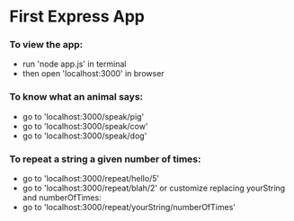 # First Express App

### To view the app:
- run 'node app.js' in terminal
- then open 'localhost:3000' in browser

### To know what an animal says:
- go to 'localhost:3000/speak/pig'
- go to 'localhost:3000/speak/cow'
- go to 'localhost:3000/speak/dog'

### To repeat a string a given number of times:
- go to 'localhost:3000/repeat/hello/5'
- go to 'localhost:3000/repeat/blah/2'
or customize replacing yourString and numberOfTimes:
- go to 'localhost:3000/repeat/yourString/numberOfTimes'
